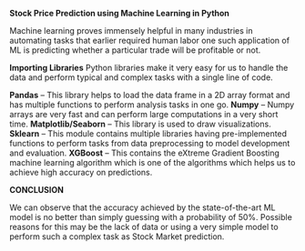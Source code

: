 **Stock Price Prediction using Machine Learning in Python**

Machine learning proves immensely helpful in many industries in automating tasks that earlier required human labor one such application of ML is predicting whether a particular trade will be profitable or not.

**Importing Libraries**
Python libraries make it very easy for us to handle the data and perform typical and complex tasks with a single line of code.

**Pandas** – This library helps to load the data frame in a 2D array format and has multiple functions to perform analysis tasks in one go.
**Numpy** – Numpy arrays are very fast and can perform large computations in a very short time.
**Matplotlib/Seaborn** – This library is used to draw visualizations.
**Sklearn** – This module contains multiple libraries having pre-implemented functions to perform tasks from data preprocessing to model development and evaluation.
**XGBoost** – This contains the eXtreme Gradient Boosting machine learning algorithm which is one of the algorithms which helps us to achieve high accuracy on predictions.


**CONCLUSION**

We can observe that the accuracy achieved by the state-of-the-art ML model is no better than simply guessing with a probability of 50%. Possible reasons for this may be the lack of data or using a very simple model to perform such a complex task as Stock Market prediction.
